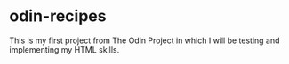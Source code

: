 # odin-recipes
This is my first project from The Odin Project in which I will be testing and implementing my HTML skills.